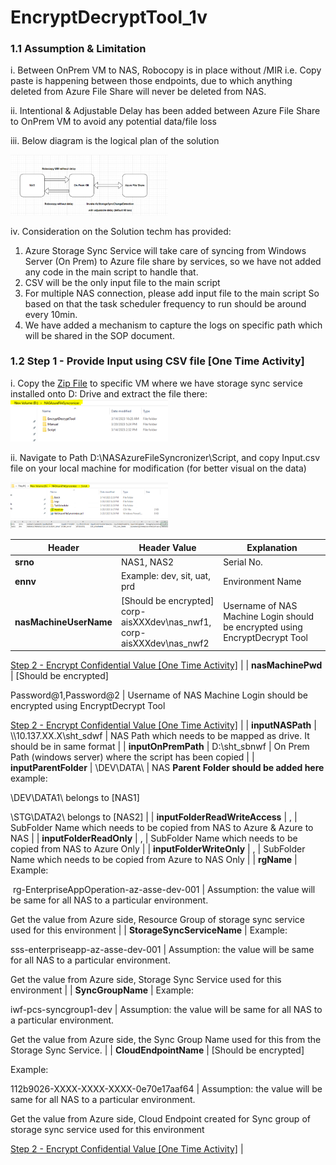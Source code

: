 # EncryptDecryptTool_1v

### 1.1	Assumption & Limitation

i.	Between OnPrem VM to NAS, Robocopy is in place without /MIR i.e. Copy paste is happening between those endpoints, due to which anything deleted from Azure File Share will never be deleted from NAS.

ii.	Intentional & Adjustable Delay has been added between Azure  File Share to OnPrem VM to avoid any potential data/file loss

iii.	Below diagram is the logical plan of the solution

<img src="./images/Picture1.png" width="50%"/>

iv.	Consideration on the Solution techm has provided:
1.	Azure Storage Sync Service will take care of syncing from Windows Server (On Prem) to Azure file share by services, so we have not added any code in the main script to handle that.
2.	CSV will be the only input file to the main script
3.	For multiple NAS connection, please add input file to the main script
So based on that the task scheduler frequency to run should be around every 10min.
4.	We have added a mechanism to capture the logs on specific path which will be shared in the SOP document.

### 1.2	Step 1 - Provide Input using CSV file [One Time Activity]

i.	Copy the [Zip File](https://github.com/BasicCloudTech/PowershellAutomation/blob/main/NAS_AzureFileSync-Setup/NAS_AzureFileSync-Setup_5v.zip) to specific VM where we have storage sync service installed onto D: Drive and extract the file there:
<img src="./images/Picture2.png" width="50%"/>

ii.	Navigate to Path D:\NASAzureFileSyncronizer\Script, and copy Input.csv file on your local machine for modification (for better visual on the data)

<img src="./images/Picture3.png" width="50%"/>

<img src="./images/Picture4.png" width="50%"/>

| **Header**                     | **Header Value**                                                            | **Explanation**                                                                                                                                                                                                                                                                                                                                                            |
| ------------------------------ | --------------------------------------------------------------------------- | -------------------------------------------------------------------------------------------------------------------------------------------------------------------------------------------------------------------------------------------------------------------------------------------------------------------------------------------------------------------------- |
| **srno**                       | NAS1, NAS2                                                                  | Serial No.                                                                                                                                                                                                                                                                                                                                                                 |
| **ennv**                       | Example: dev, sit, uat, prd                                                 | Environment Name                                                                                                                                                                                                                                                                                                                                                           |
| **nasMachineUserName**         | [Should be encrypted] <br> corp-aisXXXdev\\nas_nwf1, <br> corp-aisXXXdev\\nas_nwf2 | Username of NAS Machine Login should be encrypted using EncryptDecrypt Tool

[Step 2 - Encrypt Confidential Value [One Time Activity]](file:///C:/Users/Asus/Downloads/AIS%20-%20TechMahindra%20-%20Azure%20Infra%20Setup_20230320.docx#_Step_2_-)                                                                                                                         |
| **nasMachinePwd**              | [Should be encrypted]

Password@1,Password@2                                | Username of NAS Machine Login should be encrypted using EncryptDecrypt Tool

[Step 2 - Encrypt Confidential Value [One Time Activity]](file:///C:/Users/Asus/Downloads/AIS%20-%20TechMahindra%20-%20Azure%20Infra%20Setup_20230320.docx#_Step_2_-)                                                                                                                         |
| **inputNASPath**               | \\\\10.137.XX.X\\sht_sdwf                                                   | NAS Path which needs to be mapped as drive. It should be in same format                                                                                                                                                                                                                                                                                                    |
| **inputOnPremPath**            | D:\\sht_sbnwf                                                               | On Prem Path (windows server) where the script has been copied                                                                                                                                                                                                                                                                                                             |
| **inputParentFolder**          | \\DEV\\DATA\\                                                               | NAS **Parent** **Folder should be added here** example:

\\DEV\\DATA1\\ belongs to [NAS1]

\\STG\\DATA2\\ belongs to [NAS2]                                                                                                                                                                                                                                                |
| **inputFolderReadWriteAccess** | <FolderName1>,<FolderName2>                                                 | SubFolder Name which needs to be copied from NAS to Azure & Azure to NAS                                                                                                                                                                                                                                                                                                   |
| **inputFolderReadOnly**        | <FolderName1>,<FolderName2>                                                 | SubFolder Name which needs to be copied from NAS to Azure Only                                                                                                                                                                                                                                                                                                             |
| **inputFolderWriteOnly**       | <FolderName1>,<FolderName2>                                                 | SubFolder Name which needs to be copied from Azure to NAS Only                                                                                                                                                                                                                                                                                                             |
| **rgName**                     | Example:

 rg-EnterpriseAppOperation-az-asse-dev-001                        | Assumption: the value will be same for all NAS to a particular environment.

Get the value from Azure side, Resource Group of storage sync service used for this environment                                                                                                                                                                                               |
| **StorageSyncServiceName**     | Example:

sss-enterpriseapp-az-asse-dev-001                                 | Assumption: the value will be same for all NAS to a particular environment.

Get the value from Azure side, Storage Sync Service used for this environment                                                                                                                                                                                                                 |
| **SyncGroupName**              | Example:

iwf-pcs-syncgroup1-dev                                            | Assumption: the value will be same for all NAS to a particular environment.

Get the value from Azure side, the Sync Group Name used for this from the Storage Sync Service.                                                                                                                                                                                               |
| **CloudEndpointName**          | [Should be encrypted]

Example:

112b9026-XXXX-XXXX-XXXX-0e70e17aaf64       | Assumption: the value will be same for all NAS to a particular environment.

Get the value from Azure side, Cloud Endpoint created for Sync group of storage sync service used for this environment

[Step 2 - Encrypt Confidential Value [One Time Activity]](file:///C:/Users/Asus/Downloads/AIS%20-%20TechMahindra%20-%20Azure%20Infra%20Setup_20230320.docx#_Step_2_-) |
